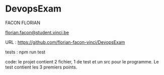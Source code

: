 # DevopsExam

FACON FLORIAN

florian.facon@student.vinci.be

URL : https://github.com/florian-facon-vinci/DevopsExam

tests : npm run test

code: le projet contient 2 fichier, 1 de test et un src pour le programme. Le test contient les 3 premiers points.

